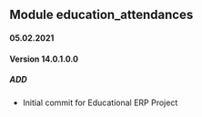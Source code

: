 ## Module education_attendances

#### 05.02.2021
#### Version 14.0.1.0.0
##### ADD
- Initial commit for Educational ERP Project
